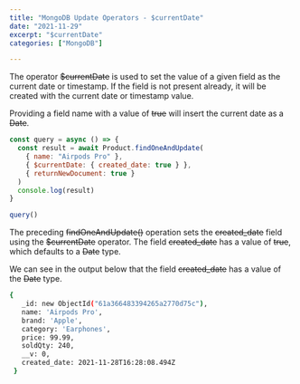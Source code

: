 ```yaml
---
title: "MongoDB Update Operators - $currentDate"
date: "2021-11-29"
excerpt: "$currentDate"
categories: ["MongoDB"]

---
```


The operator ~~$currentDate~~ is used to set the value of a given field as the current date or timestamp. If the field is not present already, it will be created with the current date or timestamp value.

Providing a field name with a value of ~~true~~ will insert the current date as a ~~Date~~.

```js {numberLines}
const query = async () => {
  const result = await Product.findOneAndUpdate(
    { name: "Airpods Pro" },
    { $currentDate: { created_date: true } },
    { returnNewDocument: true }
  )
  console.log(result)
}

query()
```

The preceding ~~findOneAndUpdate()~~ operation sets the ~~created_date~~ field using the ~~$currentDate~~ operator. The field ~~created_date~~ has a value of ~~true~~, which defaults to a ~~Date~~ type.

We can see in the output below that the field ~~created_date~~ has a value of the ~~Date~~ type.

```sh {numberLines, 9-9}
{
   _id: new ObjectId("61a366483394265a2770d75c"),
   name: 'Airpods Pro',
   brand: 'Apple',
   category: 'Earphones',
   price: 99.99,
   soldQty: 240,
   __v: 0,
   created_date: 2021-11-28T16:28:08.494Z
 }
```
